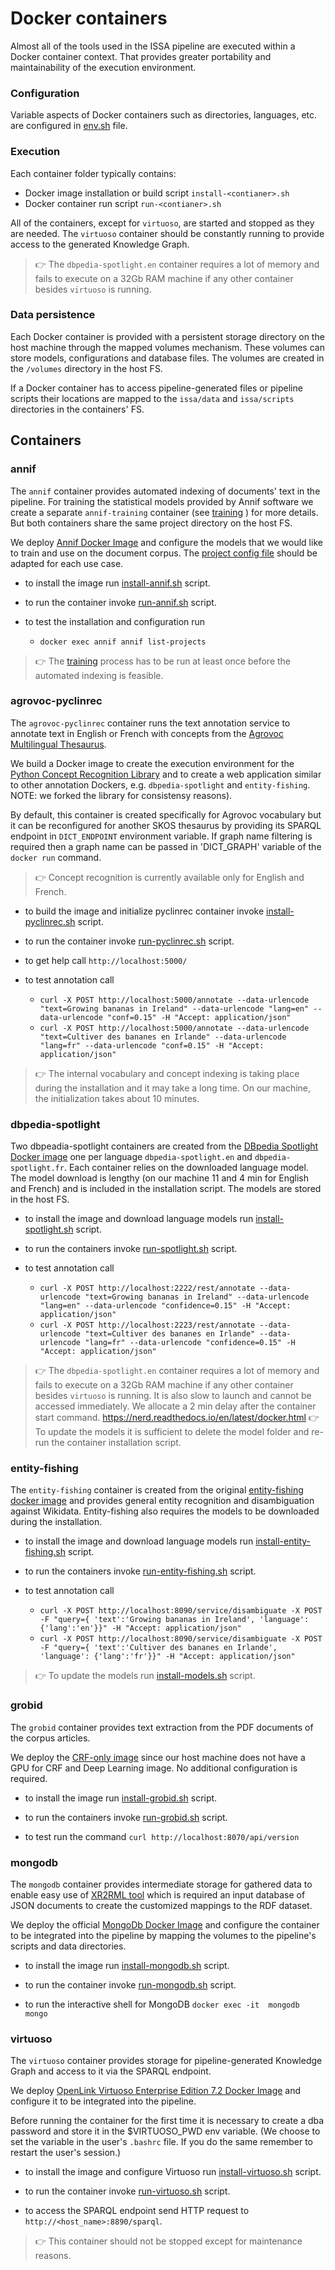 # Docker containers

Almost all of the tools used in the ISSA pipeline are executed within a Docker container context. That provides greater portability and maintainability of the execution environment.

### Configuration

Variable aspects of Docker containers such as directories, languages, etc. are configured in [env.sh](../../env.sh) file.

### Execution

Each container folder typically contains: 
- Docker image installation or build script `install-<contianer>.sh`
- Docker container run script `run-<contianer>.sh`

All of the containers, except for `virtuoso`, are started and stopped as they are needed. The `virtuoso` container should be constantly running to provide access to the generated Knowledge Graph. 

>:point_right:  The `dbpedia-spotlight.en` container requires a lot of memory and fails to execute on a 32Gb RAM machine if any other container besides `virtuoso` is running.

### Data persistence
Each Docker container is provided with a persistent storage directory on the host machine through the mapped volumes mechanism. These volumes can store models, configurations and database files. The volumes are created in the `/volumes` directory in the host FS.

If a Docker container has to access pipeline-generated files or pipeline scripts their locations are mapped to the `issa/data` and `issa/scripts` directories in the containers' FS.

## Containers

### annif
The `annif` container provides automated indexing of documents' text in the pipeline. For training the statistical models provided by Annif software we create a separate `annif-training` container (see [training](../../training) ) for more details. But both containers share the same project directory on the host FS.

We deploy [Annif Docker Image](https://github.com/NatLibFi/Annif/wiki/Usage-with-Docker) and configure the models that we would like to train and use on the document corpus. The [project config file](annif/projects.cfg) should be adapted for each use case.

- to install the image run [install-annif.sh](annif/install-annif.sh) script.

- to run the container invoke [run-annif.sh](annif/run-annif.sh) script. 

- to test the installation and configuration run 
  - ```docker exec annif annif list-projects```
 
 >:point_right: The [training](../../training) process has to be run at least once before the automated indexing is feasible. 

### agrovoc-pyclinrec
The `agrovoc-pyclinrec` container runs the text annotation service to annotate text in English or French with concepts from the [Agrovoc Multilingual Thesaurus](https://agrovoc.fao.org).

We build a Docker image to create the execution environment for the [Python Concept Recognition Library](https://github.com/twktheainur/pyclinrec) and to create a web application similar to other annotation Dockers, e.g. `dbpedia-spotlight` and `entity-fishing`. NOTE: we forked the library for consistensy reasons). 

By default, this container is created specifically for Agrovoc vocabulary but it can be reconfigured for another SKOS thesaurus by providing its SPARQL endpoint in `DICT_ENDPOINT` environment variable. If graph name filtering is required then a graph name can be passed in 'DICT_GRAPH' variable of the `docker run` command.

>:point_right: Concept recognition is currently available only for English and French.

- to build the image and initialize pyclinrec container invoke [install-pyclinrec.sh](agrovoc-pyclinrec/install-pyclinrec.sh) script.

- to run the container invoke [run-pyclinrec.sh](agrovoc-pyclinrec/run-pyclinrec.sh) script. 

- to get help call ```http://localhost:5000/```

- to test annotation call 

  - ```curl -X POST http://localhost:5000/annotate --data-urlencode "text=Growing bananas in Ireland" --data-urlencode "lang=en" --data-urlencode "conf=0.15" -H "Accept: application/json"``` 
  - ```curl -X POST http://localhost:5000/annotate --data-urlencode "text=Cultiver des bananes en Irlande" --data-urlencode "lang=fr" --data-urlencode "conf=0.15" -H "Accept: application/json"```

>:point_right: The internal vocabulary and concept indexing is taking place during the installation and it may take a long time. On our machine, the initialization takes about 10 minutes. 

### dbpedia-spotlight
Two dbpeadia-spotlight containers are created from the [DBpedia Spotlight Docker image](https://hub.docker.com/r/dbpedia/dbpedia-spotlight) one per language `dbpedia-spotlight.en` and `dbpedia-spotlight.fr`. Each container relies on the downloaded language model. The model download is lengthy (on our machine 11 and 4 min for English and French) and is included in the installation script. The models are stored in the host FS.

- to install the image and download language models run [install-spotlight.sh](dbpedia-spotlight/install-spotlight.sh) script.

- to run the containers invoke [run-spotlight.sh](dbpedia-spotlight/run-spotlight.sh) script. 

- to test annotation call 

  - ```curl -X POST http://localhost:2222/rest/annotate --data-urlencode "text=Growing bananas in Ireland" --data-urlencode "lang=en" --data-urlencode "confidence=0.15" -H "Accept: application/json"``` 
  - ```curl -X POST http://localhost:2223/rest/annotate --data-urlencode "text=Cultiver des bananes en Irlande" --data-urlencode "lang=fr" --data-urlencode "confidence=0.15" -H "Accept: application/json"```

>:point_right:  The `dbpedia-spotlight.en` container requires a lot of memory and fails to execute on a 32Gb RAM machine if any other container besides `virtuoso` is running. It is also slow to launch and cannot be accessed immediately. We allocate a 2 min delay after the container start command.
 https://nerd.readthedocs.io/en/latest/docker.html
>:point_right: To update the models it is sufficient to delete the model folder and re-run the container installation script.


### entity-fishing
The `entity-fishing` container is created from the original [entity-fishing docker image](https://nerd.readthedocs.io/en/latest/docker.html) and provides general entity recognition and disambiguation against Wikidata. Entity-fishing also requires the models to be downloaded during the installation.

- to install the image and download language models run [install-entity-fishing.sh](entity-fishing/install-entity-fishing.sh) script.

- to run the containers invoke [run-entity-fishing.sh](entity-fishing/run-entity-fishing.sh) script. 

- to test annotation call 

  - ```curl -X POST http://localhost:8090/service/disambiguate -X POST -F "query={ 'text':'Growing bananas in Ireland', 'language': {'lang':'en'}}" -H "Accept: application/json"``` 
  - ```curl -X POST http://localhost:8090/service/disambiguate -X POST -F "query={ 'text':'Cultiver des bananes en Irlande', 'language': {'lang':'fr'}}" -H "Accept: application/json"``` 

>:point_right: To update the models run [install-models.sh](entity-fishing/install-models.sh) script. 

### grobid
The `grobid` container provides text extraction from the PDF documents of the corpus articles. 

We deploy the [CRF-only image](https://grobid.readthedocs.io/en/latest/Grobid-docker/) since our host machine does not have a GPU for CRF and Deep Learning image. No additional configuration is required.

- to install the image run [install-grobid.sh](grobid/install-grobid.sh) script.

- to run the containers invoke [run-grobid.sh](grobid/run-grobid.sh) script. 

- to test run the command `curl http://localhost:8070/api/version`

### mongodb
The `mongodb` container provides intermediate storage for gathered data to enable easy use of [XR2RML tool](https://www.i3s.unice.fr/~fmichel/xr2rml_specification_v5.html) which is required an input database of JSON documents to create the customized mappings to the RDF dataset.

We deploy the official [MongoDb Docker Image](https://hub.docker.com/_/mongo) and configure the container to be integrated into the pipeline by mapping the volumes to the pipeline's scripts and data directories.

- to install the image run [install-mongodb.sh](mongodb/install-mongodb.sh) script.

- to run the container invoke [run-mongodb.sh](mongodb/install-mongodb.sh) script. 

- to run the interactive shell for MongoDB `docker exec -it  mongodb mongo`

### virtuoso
The `virtuoso` container provides storage for pipeline-generated Knowledge Graph and access to it via the SPARQL endpoint.

We deploy [OpenLink Virtuoso Enterprise Edition 7.2 Docker Image](https://hub.docker.com/r/openlink/virtuoso-closedsource-8) and configure it to be integrated into the pipeline. 

Before running the container for the first time it is necessary to create a dba password and store it in the $VIRTUOSO_PWD env variable. (We choose to set the variable in the user's `.bashrc` file. If you do the same remember to restart the user's session.)

- to install the image and configure Virtuoso run [install-virtuoso.sh](vistuoso/install-virtuoso.sh) script.

- to run the container invoke [run-virtuoso.sh](vistuoso/install-virtuoso.sh) script. 

- to access the SPARQL endpoint send HTTP request to `http://<host_name>:8890/sparql`.

>:point_right: This container should not be stopped except for maintenance reasons.





